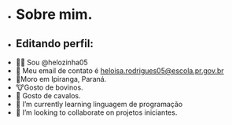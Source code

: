 - # Sobre mim.
- ## Editando perfil:
- 👱‍♀️ Sou  @helozinha05
- 🤠 Meu email de contato é heloisa.rodrigues05@escola.pr.gov.br
- 🌟Moro em Ipiranga, Paraná.
- 🐮Gosto de bovinos.
- 🐴 Gosto de cavalos.
- 🌱 I’m currently learning linguagem de programação
- 💞️ I’m looking to collaborate on projetos iniciantes.
<!---
helozinha05/helozinha05 is a ✨ special ✨ repository because its `README.md` (this file) appears on your GitHub profile.
You can click the Preview link to take a look at your changes.
--->
